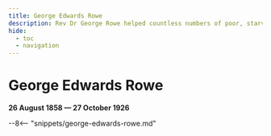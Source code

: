 ```yaml
---
title: George Edwards Rowe
description: Rev Dr George Rowe helped countless numbers of poor, starving and destitute people
hide:
  - toc
  - navigation 
---
```


# George Edwards Rowe

**26 August 1858 — 27 October 1926**

--8<-- "snippets/george-edwards-rowe.md"
